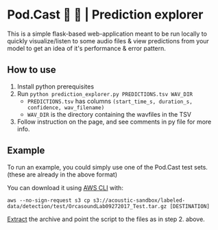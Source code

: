 # Pod.Cast 🎱 🐋 | Prediction explorer  

This is a simple flask-based web-application meant to be run locally to quickly visualize/listen to some audio files & view predictions from your model to get an idea of it's performance & error pattern. 

## How to use 

1. Install python prerequisites 
2. Run `python prediction_explorer.py PREDICTIONS.tsv WAV_DIR`
    - `PREDICTIONS.tsv` has columns `(start_time_s, duration_s, confidence, wav_filename)` 
    - `WAV_DIR` is the directory containing the wavfiles in the TSV  
3. Follow instruction on the page, and see comments in py file for more info. 

## Example 

To run an example, you could simply use one of the Pod.Cast test sets. (these are already in the above format)

You can download it using [AWS CLI](https://github.com/orcasound/orcadata/wiki/Data-access-via-AWS-CLI) with:

```
aws --no-sign-request s3 cp s3://acoustic-sandbox/labeled-data/detection/test/OrcasoundLab09272017_Test.tar.gz [DESTINATION]
```

[Extract](https://github.com/orcasound/orcadata/wiki/Pod.Cast-data-archive#DataFormat) the archive and point the script to the files as in step 2. above. 

